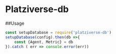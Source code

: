 # Platziverse-db
##Usage

```js
const setupDatabase = require('platziverse-db')
setupDatabase(config).then(db =>{
    const {Agent, Metric} = db
}).catch ( err => console.error(err))
```